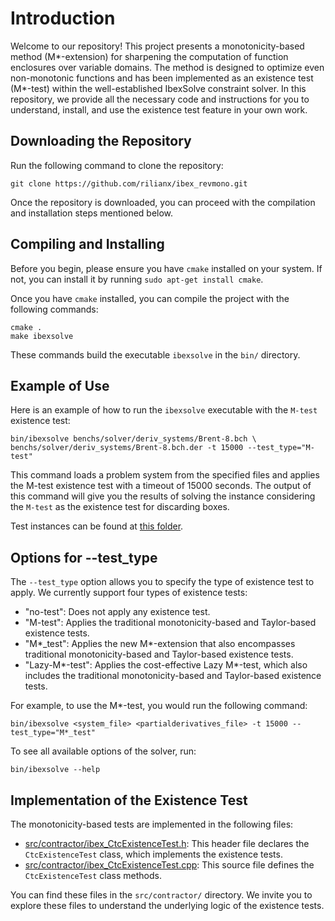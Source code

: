 # Introduction

Welcome to our repository! This project presents a monotonicity-based method (M*-extension) for sharpening the computation of function enclosures over variable domains. The method is designed to optimize even non-monotonic functions and has been implemented as an existence test (M*-test) within the well-established IbexSolve constraint solver. In this repository, we provide all the necessary code and instructions for you to understand, install, and use the existence test feature in your own work.

## Downloading the Repository
Run the following command to clone the repository:
```
git clone https://github.com/rilianx/ibex_revmono.git
```
Once the repository is downloaded, you can proceed with the compilation and installation steps mentioned below.

## Compiling and Installing

Before you begin, please ensure you have `cmake` installed on your system. If not, you can install it by running `sudo apt-get install cmake`.

Once you have `cmake` installed, you can compile the project with the following commands:

```
cmake .
make ibexsolve
```

These commands build the executable `ibexsolve` in the `bin/` directory.

## Example of Use

Here is an example of how to run the `ibexsolve` executable with the `M-test` existence test:

```
bin/ibexsolve benchs/solver/deriv_systems/Brent-8.bch \
benchs/solver/deriv_systems/Brent-8.bch.der -t 15000 --test_type="M-test"
```

This command loads a problem system from the specified files and applies the M-test existence test with a timeout of 15000 seconds. The output of this command will give you the results of solving the instance considering the `M-test` as the existence test for discarding boxes.

Test instances can be found at [this folder](https://github.com/rilianx/ibex_revmono/tree/main/benchs/solver/deriv_systems).

## Options for --test_type

The `--test_type` option allows you to specify the type of existence test to apply. We currently support four types of existence tests:

- "no-test": Does not apply any existence test.
- "M-test": Applies the traditional monotonicity-based and Taylor-based existence tests.
- "M*_test": Applies the new M*-extension that also encompasses traditional monotonicity-based and Taylor-based existence tests.
- "Lazy-M*-test": Applies the cost-effective Lazy M*-test, which also includes the traditional monotonicity-based and Taylor-based existence tests.

For example, to use the M*-test, you would run the following command:

```
bin/ibexsolve <system_file> <partialderivatives_file> -t 15000 --test_type="M*_test"

```

To see all available options of the solver, run:

```
bin/ibexsolve --help
```

## Implementation of the Existence Test

The monotonicity-based tests are implemented in the following files:

- [src/contractor/ibex_CtcExistenceTest.h](https://github.com/rilianx/ibex_revmono/blob/main/src/contractor/ibex_CtcExistenceTest.h): This header file declares the `CtcExistenceTest` class, which implements the existence tests.
- [src/contractor/ibex_CtcExistenceTest.cpp](https://github.com/rilianx/ibex_revmono/blob/main/src/contractor/ibex_CtcExistenceTest.cpp): This source file defines the `CtcExistenceTest` class methods.

You can find these files in the `src/contractor/` directory. We invite you to explore these files to understand the underlying logic of the existence tests.

